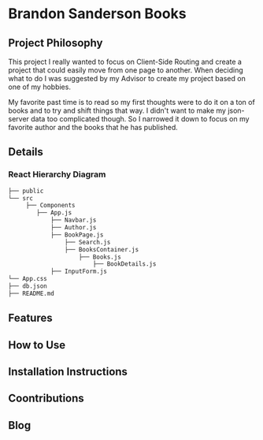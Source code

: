 # Brandon Sanderson Books


## Project Philosophy

This project I really wanted to focus on Client-Side Routing and create a project that could easily move from one page to another. When deciding what to do I was suggested by my Advisor to create my project based on one of my hobbies. 

My favorite past time is to read so my first thoughts were to do it on a ton of books and to try and shift things that way. I didn't want to make my json-server data too complicated though. So I narrowed it down to focus on my favorite author and the books that he has published. 

## Details

### React Hierarchy Diagram

```txt
├── public
└── src
     ├── Components
        ├── App.js
            ├── Navbar.js
            ├── Author.js
            ├── BookPage.js
                ├── Search.js
                ├── BooksContainer.js
                    ├── Books.js
                        ├── BookDetails.js
            ├── InputForm.js
└── App.css
├── db.json
├── README.md
```



## Features

## How to Use


## Installation Instructions


## Coontributions


## Blog


